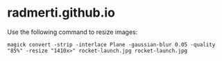 # radmerti.github.io

Use the following command to resize images:

```
magick convert -strip -interlace Plane -gaussian-blur 0.05 -quality "85%" -resize "1410x>" rocket-launch.jpg rocket-launch.jpg
```